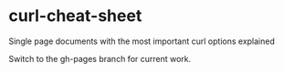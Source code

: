 # curl-cheat-sheet
Single page documents with the most important curl options explained

Switch to the gh-pages branch for current work.
